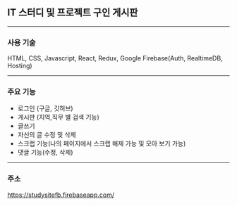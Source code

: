 ## IT 스터디 및 프로젝트 구인 게시판
- - -
### 사용 기술
HTML, CSS, Javascript, React, Redux, Google Firebase(Auth, RealtimeDB, Hosting)
- - -
### 주요 기능
- 로그인 (구글, 깃허브)
- 게시판 (지역,직무 별 검색 기능)
- 글쓰기
- 자신의 글 수정 및 삭제
- 스크랩 기능(나의 페이지에서 스크랩 해제 가능 및 모아 보기 가능)
- 댓글 기능(수정, 삭제)
- - -
### 주소
https://studysitefb.firebaseapp.com/